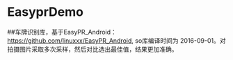 # EasyprDemo
##车牌识别库，基于EasyPR_Android： https://github.com/linuxxx/EasyPR_Android, so库编译时间为 2016-09-01。对拍摄图片采取多次采样，然后对比选出最佳值，结果更加准确。